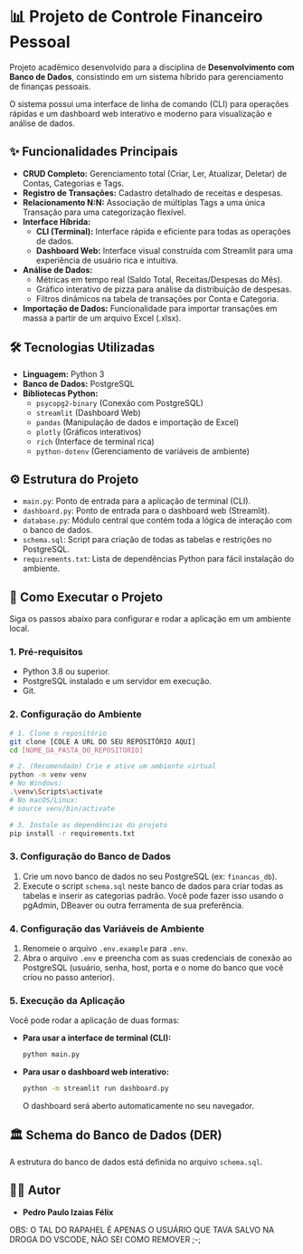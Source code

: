 # 📊 Projeto de Controle Financeiro Pessoal

Projeto acadêmico desenvolvido para a disciplina de **Desenvolvimento com Banco de Dados**, consistindo em um sistema híbrido para gerenciamento de finanças pessoais.

O sistema possui uma interface de linha de comando (CLI) para operações rápidas e um dashboard web interativo e moderno para visualização e análise de dados.

## ✨ Funcionalidades Principais

- **CRUD Completo:** Gerenciamento total (Criar, Ler, Atualizar, Deletar) de Contas, Categorias e Tags.
- **Registro de Transações:** Cadastro detalhado de receitas e despesas.
- **Relacionamento N:N:** Associação de múltiplas Tags a uma única Transação para uma categorização flexível.
- **Interface Híbrida:**
    - **CLI (Terminal):** Interface rápida e eficiente para todas as operações de dados.
    - **Dashboard Web:** Interface visual construída com Streamlit para uma experiência de usuário rica e intuitiva.
- **Análise de Dados:**
    - Métricas em tempo real (Saldo Total, Receitas/Despesas do Mês).
    - Gráfico interativo de pizza para análise da distribuição de despesas.
    - Filtros dinâmicos na tabela de transações por Conta e Categoria.
- **Importação de Dados:** Funcionalidade para importar transações em massa a partir de um arquivo Excel (.xlsx).

## 🛠️ Tecnologias Utilizadas

- **Linguagem:** Python 3
- **Banco de Dados:** PostgreSQL
- **Bibliotecas Python:**
    - `psycopg2-binary` (Conexão com PostgreSQL)
    - `streamlit` (Dashboard Web)
    - `pandas` (Manipulação de dados e importação de Excel)
    - `plotly` (Gráficos interativos)
    - `rich` (Interface de terminal rica)
    - `python-dotenv` (Gerenciamento de variáveis de ambiente)

## ⚙️ Estrutura do Projeto

- `main.py`: Ponto de entrada para a aplicação de terminal (CLI).
- `dashboard.py`: Ponto de entrada para o dashboard web (Streamlit).
- `database.py`: Módulo central que contém toda a lógica de interação com o banco de dados.
- `schema.sql`: Script para criação de todas as tabelas e restrições no PostgreSQL.
- `requirements.txt`: Lista de dependências Python para fácil instalação do ambiente.

## 🚀 Como Executar o Projeto

Siga os passos abaixo para configurar e rodar a aplicação em um ambiente local.

### **1. Pré-requisitos**

- Python 3.8 ou superior.
- PostgreSQL instalado e um servidor em execução.
- Git.

### **2. Configuração do Ambiente**

```bash
# 1. Clone o repositório
git clone [COLE A URL DO SEU REPOSITÓRIO AQUI]
cd [NOME_DA_PASTA_DO_REPOSITORIO]

# 2. (Recomendado) Crie e ative um ambiente virtual
python -m venv venv
# No Windows:
.\venv\Scripts\activate
# No macOS/Linux:
# source venv/bin/activate

# 3. Instale as dependências do projeto
pip install -r requirements.txt
```

### **3. Configuração do Banco de Dados**

1. Crie um novo banco de dados no seu PostgreSQL (ex: `financas_db`).
2. Execute o script `schema.sql` neste banco de dados para criar todas as tabelas e inserir as categorias padrão. Você pode fazer isso usando o pgAdmin, DBeaver ou outra ferramenta de sua preferência.

### **4. Configuração das Variáveis de Ambiente**

1.  Renomeie o arquivo `.env.example` para `.env`.
2.  Abra o arquivo `.env` e preencha com as suas credenciais de conexão ao PostgreSQL (usuário, senha, host, porta e o nome do banco que você criou no passo anterior).

### **5. Execução da Aplicação**

Você pode rodar a aplicação de duas formas:

- **Para usar a interface de terminal (CLI):**
  ```bash
  python main.py
  ```

- **Para usar o dashboard web interativo:**
  ```bash
  python -m streamlit run dashboard.py
  ```
  O dashboard será aberto automaticamente no seu navegador.

## 🏛️ Schema do Banco de Dados (DER)

A estrutura do banco de dados está definida no arquivo `schema.sql`.
## 👨‍💻 Autor

- **Pedro Paulo Izaias Félix**

OBS: O TAL DO RAPAHEL É APENAS O USUÁRIO QUE TAVA SALVO NA DROGA DO VSCODE, NÃO SEI COMO REMOVER ;-;
